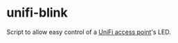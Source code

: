# unifi-blink
Script to allow easy control of a [UniFi access point](https://unifi-network.ui.com/)'s LED.